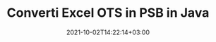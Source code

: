 ---
############################# Static ############################
layout: "autogen-gist"
date: 2021-10-02T14:22:14+03:00
draft: false
path: "it/total/java/conversion/ots-to-psb/"
other_out_formats: "PDF DOC DOCX DOCM DOT DOTX DOTM TXT RTF HTML HTM MHTML MHT XLS XLSX XLSM XLSB XLT XLTX XLTM XLAM CSV TSV DIF SXC FODS PPT PPTX PPS PPSX PPSM POT POTX PPTM POTM ODT OTT OTP ODP ODS EMZ WMZ SVG SVGZ XPS TEX DCM WMF EMF BMP PNG GIF JPEG TIFF ICO WEBP JP2 TGA PSB PSD EPUB MD XML JSON DICOM FODP JPG"
ad_headline: "Conversione da Java OTS a PSB"
ad_description: "API di conversione di documenti da OTS a PSB per Java | Oltre 100 formati di file supportati"

############################# Head ############################
head_title: "Converti Excel OTS in PSB tramite le API di conversione di fogli di calcolo Java"
head_description: "Libreria di conversione di documenti Java nativa al 100% per convertire fogli di calcolo Excel OTS in PSB e oltre 100 altri formati di file di immagini e documenti in applicazioni Java."

############################# Header ############################
title: "Converti Excel OTS in PSB in Java"
description: "Utilizzando la libreria di conversione di documenti Excel nativa: converti OTS in PSB e oltre 100 altri formati di file in qualsiasi tipo di applicazione basata su Java con la massima precisione. Lavora con un set avanzato di funzionalità di conversione dei documenti per mantenere il comando e personalizzare l'aspetto dei documenti convertiti a tuo piacimento. Converti in modo programmatico tutti i formati di fogli di lavoro Excel più diffusi in e da documenti Word, presentazioni PowerPoint, PDF, Photoshop, eBook, Web e formati di file immagine senza utilizzare API o software esterni. Lavorando con l'API di conversione di Java Excel, converti facilmente l'intero documento in una volta o scegli pagine specifiche del documento di origine in base agli intervalli di pagine selettivi o ai diversi numeri di pagina da convertire facilmente in un formato di documento supportato."

############################# SubMenu ############################
submenu:
    enable: false

############################# Content ############################
content:
    enable: true
    block:
    - title_left: "Come convertire OTS in PSB in Java"
      content_left: |
          Esegui la conversione di file OTS in PSB in Java utilizzando tre semplici passaggi. Visualizza il documento convertito così com'è o visualizzalo come HTML senza alcuna dipendenza da software esterno.

          -   Crea una nuova istanza della classe **Converter** e carica il file OTS
          -   Impostare **ConvertOptions** per il tipo di documento PSB
          -   Chiama il metodo **Convert** dell'istanza di classe **Converter** per la conversione in PSB
          -   Imposta le opzioni per il visualizzatore HTML
          -   Crea un oggetto **Viewer** per visualizzare PSB convertito come HTML
          
      title_right: "Scarica e istruzioni di installazione"
      content_right: |
          Sono necessari gli spazi dei nomi `GroupDocs.Conversion` e `GroupDocs.Viewer` per convertire tra oltre 100 documenti e formati di file immagine come PDF, Microsoft Word, Excel, PowerPoint, Project, Visio, Outlook, HTML e diagrammi. Esplora altre [API Java per documenti Office](https://products.conholdate.com/total/java/) offerte da Conholdate.Total.
          
          Ottieni i rispettivi file assembly da [Scarica](https://downloads.conholdate.com/total/java) o recupera l'intero pacchetto da [Maven](https://repository.conholdate.com/webapp/#/artifacts/browse/tree/General/repo) per aggiungere `Conholdate.Total` direttamente nel tuo spazio di lavoro.
          
      gisthash: "675fd7fb45acf595fd9f872593eb2899"
      gistfile: "excel-worksheet-to-pdf-conversion.java"

    - title_left: "Converti Excel in PDF/Word/HTML/PPTX"
      content_left: |
          Converti il ​​tuo foglio di lavoro Excel in altri formati di documenti popolari come PDF, HTML, presentazioni PowerPoint e formati di file di elaborazione testi in Java. Carica il file del foglio di calcolo Excel (XLS, XLSX) di origine e salvalo come documento convertito in una varietà di formati di file supportati.

          -   Crea una nuova istanza della classe **Converter** e carica **XLSX** come file di input
          -   Istanziare la classe corretta **ConvertOptions**, ad es. (**PdfConvertOptions** per la conversione in PDF, **WordProcessingConvertOptions** per la conversione in formati Word, **MarkupConvertOptions** per la conversione in HTML, **PresentationConvertOptions** per la conversione in formati PowerPoint)
          -   Chiama il metodo **Convert** dell'istanza di classe **Converter** per la conversione in formato PDF/HTML/PPTX o documento DOCX
          
      title_right: "Converti intero documento o pagine specifiche"
      content_right: |
          L'utilizzo dell'API di conversione documenti per Java è molto semplice e indipendente dalla piattaforma in quanto non richiede l'installazione di applicazioni esterne come Microsoft Office per eseguire conversioni da Excel ad altri formati di file. Scegli un elenco di pagine desiderate in base a vari numeri di pagina o converti un intervallo di pagine consecutivo in uno dei formati di documento supportati.
          
          Carica i documenti di origine utilizzando le opzioni estese per gestire commenti, annotazioni, filigrane e password all'interno di documenti protetti durante il processo di conversione dei file. È inoltre possibile personalizzare l'aspetto dei documenti convertiti utilizzando un insieme flessibile di funzioni di manipolazione dei documenti.
          
      gisthash: "675fd7fb45acf595fd9f872593eb2899"
      gistfile: "excel-to-pdf-word-html-powerpoint-conversion.java"
          
    - title_left: "Converti OTS protetto da password in PSB"
      content_left: |
          Carica e converti accuratamente i documenti protetti con una password all'interno delle tue applicazioni basate su Java. L'API di conversione del formato file supporta anche il rendering di documenti remoti da diverse origini tra cui S3, Blob, FTP, Stream, URL o un disco locale.

          -   Crea una nuova istanza della classe **Converter** e passa il percorso del documento di origine
          -   Istanziare la classe corretta **ConvertOptions**, ad es. (PdfConvertOptions, WordProcessingConvertOptions, SpreadsheetConvertOptions ecc.)
          -   Chiama il metodo **Convert** dell'istanza della classe **Converter** e passa il nome del file per il documento convertito
        
      title_right: "Estrazione delle informazioni del documento di origine"
      content_right: |
          La funzione di estrazione delle informazioni sui documenti non solo consente di ottenere le informazioni di base sul file del documento di origine, ma supporta anche l'estrazione di alcune preziose informazioni specifiche sul formato di file come le date di inizio e fine del progetto di un file Microsoft Project, eventuali restrizioni di stampa su un documento PDF, elenco di cartelle racchiuse in un file di dati di Outlook ecc.

          Converti i formati di file di documenti più diffusi su diversi sistemi operativi come Windows, Linux o macOS mentre utilizzi ambienti di sviluppo come NetBeans, IntelliJ IDEA ed Eclipse.
          
      gisthash: "35e23082b8fa43502d6784c38947eef1"
      gistfile: "password-protected-word-document-to-pdf-conversion.java"

    - title_left: "Aggiungi filigrana a Excel e converti in PDF"
      content_left: |
          L'API di conversione dei documenti Java consente di convertire accuratamente i fogli di lavoro di Excel esattamente come il file originale e di applicare una filigrana di testo alle pagine del documento convertito. Usa le opzioni della filigrana come carattere, colore, larghezza, altezza, sfondo e angolo di rotazione mentre aggiungi la filigrana di testo al documento Excel e la conversione in un file PDF.

          -   Crea una nuova istanza della classe **Converter** e carica il documento di input
          -   Istanziare la classe corretta **ConvertOptions**, ad es. (PdfConvertOptions, WordProcessingConvertOptions, SpreadsheetConvertOptions ecc.)
          -   Imposta la proprietà **Watermark** dell'istanza **ConvertOptions**
          -   Specifica le proprietà della filigrana (colore, larghezza, testo, altezza, ecc.)
          -   Chiama il metodo **Convert** dell'istanza di classe **Converter** per la conversione in PDF
        
      title_right: "Memorizzazione nella cache dei risultati del documento convertito"
      content_right: |
          In alcuni casi, la dimensione del documento convertito è maggiore e la conversione richiede tempo. La libreria di conversione dei documenti offre la funzione di memorizzazione nella cache per gestire in modo efficiente tali situazioni e accelerare il processo di conversione ripetitivo. Abilita l'interfaccia ICache per lavorare con l'implementazione della cache personalizzata utilizzando il punto di estensione e controlla la conversione della cache, come preferisci.

          Il risultato della conversione viene salvato nell'unità locale per impostazione predefinita ma qualsiasi tipo di archiviazione cache può essere supportata implementando le interfacce appropriate come Amazon S3, Dropbox, Google Drive, Windows Azure, Reddis o qualsiasi altro.
          
      gisthash: "6999e55b491eea2906d7fefe2e636e33"
      gistfile: "add-watermark-to-excel-worksheet-and-convert-to-pdf.java"
############################# About Formats ############################
about_formats:
    enable: false
############################# More Formats ############################
more_formats:
    enable: true
    auto: false
    other_out_formats: PDF DOC DOCX DOCM DOT DOTX DOTM TXT RTF HTML HTM MHTML MHT XLS XLSX XLSM XLSB XLT XLTX XLTM XLAM CSV TSV DIF SXC FODS PPT PPTX PPS PPSX PPSM POT POTX PPTM POTM ODT OTT OTP ODP ODS EMZ WMZ SVG SVGZ XPS TEX DCM WMF EMF BMP PNG GIF JPEG TIFF ICO WEBP JP2 TGA PSB PSD EPUB MD XML JSON DICOM FODP JPG
############################# Back to top ###############################
back_to_top:
  enable: true
---